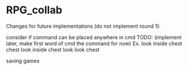 # RPG_collab

Changes for future implementations (do not implement round 1):

consider if command can be placed anywhere in cmd
TODO: (implement later, make first word of cmd the command for now)
    Ex.
    look inside chest
    chest look inside
    chest look
    look chest

saving games
